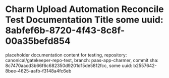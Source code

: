 # Charm Upload Automation Reconcile Test Documentation Title some uuid: 8abfef6b-8720-4f43-8c8f-00a35befd854
 placeholder documentation content for testing,  repository: canonical/gatekeeper-repo-test,  branch: paas-app-charmer,  commit sha: 8c7470aacd3b66f6c682350d9201d15de5812fcc,  some uuid: b2557642-8bee-4625-aafb-f3148a4fc6eb